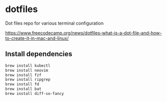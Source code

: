 # dotfiles
Dot files repo for various terminal configuration

https://www.freecodecamp.org/news/dotfiles-what-is-a-dot-file-and-how-to-create-it-in-mac-and-linux/

## Install dependencies
```bash
brew install kubectl
brew install neovim
brew install fzf
brew install ripgrep
brew install fd
brew install bat
brew install diff-so-fancy
```
